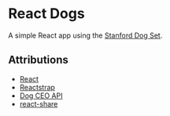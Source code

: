 # React Dogs

A simple React app using the [Stanford Dog Set](https://dog.ceo/dog-api/).

## Attributions

- [React](https://reactjs.org)
- [Reactstrap](https://reactstrap.github.io)
- [Dog CEO API](https://dog.ceo/dog-api/)
- [react-share](https://npmjs.com/package/react-share)
